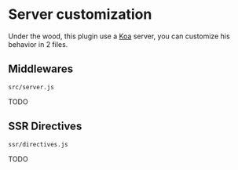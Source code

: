 # Server customization

Under the wood, this plugin use a [Koa](https://koajs.com/) server, you can customize his
behavior in 2 files.

## Middlewares

`src/server.js`

TODO

## SSR Directives

`ssr/directives.js`

TODO
